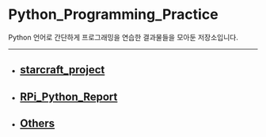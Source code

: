 # Python_Programming_Practice

Python 언어로 간단하게 프로그래밍을 연습한 결과물들을 모아둔 저장소입니다.

---

- ## [starcraft_project](https://github.com/2sjin/Python_Programming_Practice/tree/main/starcraft_project)
- ## [RPi_Python_Report](https://github.com/2sjin/Python_Programming_Practice/tree/main/RPi_Python)
- ## [Others](https://github.com/2sjin/Python_Programming_Practice/tree/main/Others)

